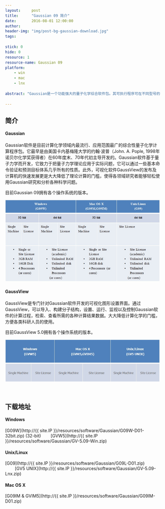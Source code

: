 ```yaml
---
layout:     post
title:      "Gaussian 09 简介"
date:       2016-08-01 12:00:00
author:     
header-img: "img/post-bg-gaussian-download.jpg"
tags:

stick: 0
hide: 0
resource: 1
resource-name: Gaussian 09
platform: 
    - win
    - mac
    - lnx

abstract: "Gaussian是一个功能强大的量子化学综合软件包。其可执行程序可在不同型号的大型计算机，超级计算机，工作站和个人计算机上运行，并相应有不同的版本。"

---
```


## 简介

#### Gaussian

Gaussian软件是目前计算化学领域内最流行、应用范围最广的综合性量子化学计算程序包。它最早是由美国卡内基梅隆大学的约翰·波普（John. A. Pople, 1998年诺贝尔化学奖获得者）在60年度末、70年代初主导开发的。Gaussian软件基于量子力学而开发，它致力于把量子力学理论应用于实际问题，它可以通过一些基本命令验证和预测目标体系几乎所有的性质。此外，可视化软件GaussView的发布及计算机的快速发展更是大大降低了理论计算的门槛，使得各领域研究者能够轻松使用Gaussian研究和分析各种科学问题。

目前Gaussian 09拥有各个操作系统的版本。

![img](/img/in-post/2016-08-01-gaussian-download/gaussian-platforms.jpg)

#### GaussView

GaussView是专门针对Gaussian软件开发的可视化图形设置界面。通过GaussView，可以导入、构建分子结构，设置、运行、监视以及控制Gaussian软件的计算过程，检索、查看所需的各种计算结果数据。大大降低计算化学的门槛，方便各类科研人员的使用。

目前GaussView 5.0拥有各个操作系统的版本。

![img](/img/in-post/2016-08-01-gaussian-download/gaussview-platforms.jpg)

<br>

<p id="download">
</p>

## 下载地址

#### Windows


[G09W](http://{{ site.IP }}/resources/software/Gaussian/G09W-D01-32bit.zip) (32-bit)&nbsp;&nbsp;&nbsp;&nbsp;&nbsp;&nbsp;&nbsp;&nbsp;[GVW5](http://{{ site.IP }}/resources/software/Gaussian/GV-5.09-Win.zip)

#### Unix/Linux

[G09](http://{{ site.IP }}/resources/software/Gaussian/G09L-D01.zip) &nbsp;&nbsp;&nbsp;&nbsp;&nbsp;&nbsp;&nbsp;&nbsp;[GV5 UNIX](http://{{ site.IP }}/resources/software/Gaussian/GV-5.09-Lnx.zip)

#### Mac OS X

[G09IM & GVIM5](http://{{ site.IP }}/resources/software/Gaussian/G09IM-D01.zip)

<br><br><br>



